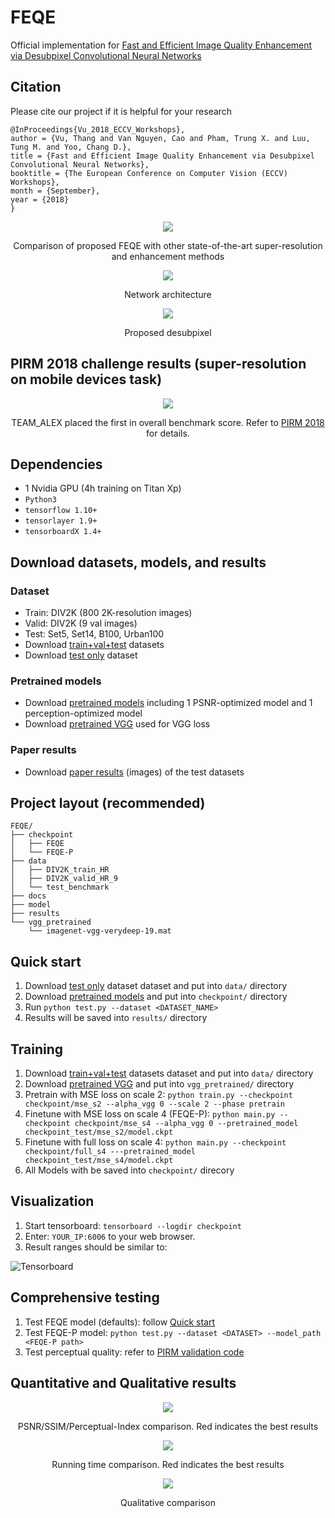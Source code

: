 # FEQE
Official implementation for [Fast and Efficient Image Quality Enhancement via Desubpixel Convolutional Neural Networks](http://openaccess.thecvf.com/content_ECCVW_2018/papers/11133/Vu_Fast_and_Efficient_Image_Quality_Enhancement_via_Desubpixel_Convolutional_Neural_ECCVW_2018_paper.pdf)
## Citation
Please cite our project if it is helpful for your research
```
@InProceedings{Vu_2018_ECCV_Workshops},
author = {Vu, Thang and Van Nguyen, Cao and Pham, Trung X. and Luu, Tung M. and Yoo, Chang D.},
title = {Fast and Efficient Image Quality Enhancement via Desubpixel Convolutional Neural Networks},
booktitle = {The European Conference on Computer Vision (ECCV) Workshops},
month = {September},
year = {2018}
}
```

<p align="center">
    <img src="https://github.com/thangvubk/FEQE/blob/master/docs/P_results.PNG">
</p> 
<p align="center">
    Comparison of proposed FEQE with other state-of-the-art super-resolution and enhancement methods
</p>
<p align="center">
    <img src="https://github.com/thangvubk/FEQE/blob/master/docs/net.PNG">
</p> 
<p align="center">
    Network architecture
</p>
<p align="center">
    <img src="https://github.com/thangvubk/FEQE/blob/master/docs/sub-des.PNG">
</p> 
<p align="center">
    Proposed desubpixel
</p>



## PIRM 2018 challenge results (super-resolution on mobile devices task)

<p align="center">
    <img src="https://github.com/thangvubk/FEQE/blob/master/docs/PIRM.PNG">
</p> 
<p align="center">
    TEAM_ALEX placed the first in overall benchmark score. Refer to <a href="http://ai-benchmark.com/challenge.html">PIRM 2018</a> for details.
</p>

## Dependencies
- 1 Nvidia GPU (4h training on Titan Xp)
- ``Python3``
- ``tensorflow 1.10+``
- ``tensorlayer 1.9+``
- ``tensorboardX 1.4+``

## Download datasets, models, and results
### Dataset
- Train: DIV2K (800 2K-resolution images)
- Valid: DIV2K (9 val images)
- Test: Set5, Set14, B100, Urban100
- Download [train+val+test](https://drive.google.com/file/d/1dyL6KxaBI8Aq7E3AnuIK-RODkqXUAfcF/view?usp=sharing) datasets
- Download [test only](https://drive.google.com/file/d/1bch29fFj5t7IwoNjceuK8lFM6-ivwrP5/view?usp=sharing) dataset
    
### Pretrained models
- Download [pretrained models](https://drive.google.com/file/d/1ok7-Y0Ldbyi9Ii0Cm3wTzMx8vPvt6zIR/view?usp=sharing) including 1 PSNR-optimized model and 1 perception-optimized model
- Download [pretrained VGG](https://drive.google.com/file/d/1KLZOwxW0KpQxRwwUepVYEi147UG9IRIx/view?usp=sharing) used for VGG loss
    
### Paper results
- Download [paper results](https://drive.google.com/file/d/1KMpp_6Rp4XmRCQxdRIRpC1XdBLS4WrcS/view?usp=sharing) (images) of the test datasets

## Project layout (recommended)
```
FEQE/
├── checkpoint
│   ├── FEQE
│   └── FEQE-P
├── data
│   ├── DIV2K_train_HR
│   ├── DIV2K_valid_HR_9
│   └── test_benchmark
├── docs
├── model
├── results
└── vgg_pretrained
    └── imagenet-vgg-verydeep-19.mat
```
## Quick start
1. Download [test only](https://drive.google.com/file/d/1bch29fFj5t7IwoNjceuK8lFM6-ivwrP5/view?usp=sharing) dataset dataset and put into ``data/`` directory
2. Download [pretrained models](https://drive.google.com/file/d/1ok7-Y0Ldbyi9Ii0Cm3wTzMx8vPvt6zIR/view?usp=sharing) and put into ``checkpoint/`` directory
3. Run ``python test.py --dataset <DATASET_NAME>``
4. Results will be saved into ``results/`` directory

## Training
1. Download [train+val+test](https://drive.google.com/file/d/1dyL6KxaBI8Aq7E3AnuIK-RODkqXUAfcF/view?usp=sharing) datasets dataset and put into ``data/`` directory
2. Download [pretrained VGG](https://drive.google.com/file/d/1KLZOwxW0KpQxRwwUepVYEi147UG9IRIx/view?usp=sharing) and put into ``vgg_pretrained/`` directory
3. Pretrain with MSE loss on scale 2: ``python train.py --checkpoint checkpoint/mse_s2 --alpha_vgg 0 --scale 2 --phase pretrain``
4. Finetune with MSE loss on scale 4 (FEQE-P): ``python main.py --checkpoint checkpoint/mse_s4 --alpha_vgg 0 --pretrained_model checkpoint_test/mse_s2/model.ckpt``
5. Finetune with full loss on scale 4: ``python main.py --checkpoint checkpoint/full_s4 ---pretrained_model checkpoint_test/mse_s4/model.ckpt``
6. All Models with be saved into ``checkpoint/`` direcory

## Visualization
1. Start tensorboard: ``tensorboard --logdir checkpoint``
2. Enter: ``YOUR_IP:6006`` to your web browser.
3. Result ranges should be similar to:

![Tensorboard](https://github.com/thangvubk/FEQE/blob/master/docs/tensorboard.gif)

## Comprehensive testing
1. Test FEQE model (defaults): follow [Quick start](#quick-start)
2. Test FEQE-P model: ``python test.py --dataset <DATASET> --model_path <FEQE-P path>``
3. Test perceptual quality: refer to [PIRM validation code](https://github.com/roimehrez/PIRM2018)

## Quantitative and Qualitative results
<p align="center">
    <img src="https://github.com/thangvubk/FEQE/blob/master/docs/quan.PNG">
</p> 
<p align="center">
    PSNR/SSIM/Perceptual-Index comparison. Red indicates the best results
</p>

<p align="center">
    <img src="https://github.com/thangvubk/FEQE/blob/master/docs/time.PNG">
</p> 
<p align="center">
    Running time comparison. Red indicates the best results
</p>

<p align="center">
    <img src="https://github.com/thangvubk/FEQE/blob/master/docs/qual.PNG">
</p> 
<p align="center">
    Qualitative comparison
</p>
